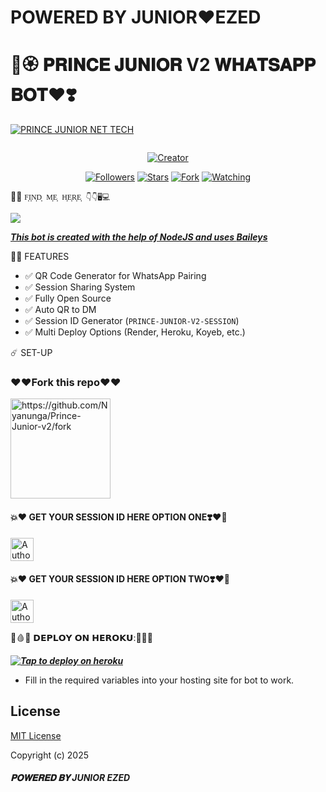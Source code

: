 <h1>POWERED BY JUNIOR♥️EZED</h1>



<h1>🌹🏵️ 𝐏𝐑𝐈𝐍𝐂𝐄 𝐉𝐔𝐍𝐈𝐎𝐑 V2 𝐖𝐇𝐀𝐓𝐒𝐀𝐏𝐏 𝐁𝐎𝐓♥️❣️</h1>

<p align="center">



[![PRINCE JUNIOR NET TECH](https://files.catbox.moe/lp4rp2.jpg)](https://files.catbox.moe/lp4rp2.jpg)
</p>
<p align="center">
  <a href="#"><img src="https://readme-typing-svg.demolab.com?font=Black+Ops+One&size=100&pause=900&color=1BAFBAFF&center=true&width=1100&height=150&lines=PRINCE+JUNIOR+V2" alt="">
</p>
<p align="center">
<a href="#"><img title="Creator" src="https://img.shields.io/badge/Creator-Junior Ezed-blue.svg?style=for-the-badge&logo=github"></a>
</p>
<p align="center">
<a href="https://github.com/Nyanuga?tab=followers"><img title="Followers" src="https://img.shields.io/github/followers/Nyanuga?label=Followers&style=social"></a>
<a href="https://github.com/Nyanuga/Prince-junior-v2/stargazers/"><img title="Stars" src="https://img.shields.io/github/stars/Nyanuga/Prince-junior-v2?&style=social"></a>
<a href="https://github.com/Nyanuga/Prince-junior-v2/network/members"><img title="Fork" src="https://img.shields.io/github/forks/Nyanuga/Prince-junior-v2?style=social"></a>
<a href="https://github.com/Nyanuga/Prince-junior-v2/watchers"><img title="Watching" src="https://img.shields.io/github/watchers/Nyanuga/Prince-junior-v2?label=Watching&style=social"></a>
</p>
 

📱📞 ```F͎I͎N͎D͎ M͎E͎ H͎E͎R͎E͎ 👇👇🖥️💻```

<p align="center">

<a href="https://api.whatsapp.com/send?phone=254723245807&text=Hello+Junior"><img src="https://img.shields.io/badge/Contact J̥ͦUͦN̥ͦI̥ͦO̥ͦR̥ͦ E̥ͦZ̥ͦE̥ͦD̥ͦ-25D366?style=for-the-badge&logo=whatsapp&logoColor=white" />


***This bot is created with the help of NodeJS and uses [Baileys](https://github.com/whiskeysockets/Baileys)***

💓💓 FEATURES
- ✅ QR Code Generator for WhatsApp Pairing  
- ✅ Session Sharing System  
- ✅ Fully Open Source  
- ✅ Auto QR to DM  
- ✅ Session ID Generator (`PRINCE-JUNIOR-V2-SESSION`)  
- ✅ Multi Deploy Options (Render, Heroku, Koyeb, etc.)

☄️ SET-UP

 <h3>♥️♥️Fork this repo♥️♥️</h3>
<p align="centre">
<a href="https://github.com/Nyanuga/Prince-junior-v2/fork"><img src="https://img.shields.io/badge/FORK%20REPO-Click%20Here-007ACC?style=for-the-badge&logo=github" alt="https://github.com/Nyanunga/Prince-Junior-v2/fork" width="160"></a>
<p/>
<h4>💥♥️ GET YOUR SESSION ID HERE OPTION ONE❣️❤️‍🔥</h4>
<p align="centre">
<a href="https://session-id-generator-by-prince-junior-1.onrender.com/"><img height= "37" title="Author" src="https://img.shields.io/badge/PRINCE%20JUNIOR%20V2%20-%20SESSION-25D366?style=for-the-badge&logo=whatsapp&logoColor=white"></a>
<p/>

<h4>💥♥️ GET YOUR SESSION ID HERE OPTION TWO❣️❤️‍🔥</h4>
<p align="centre">
<a href="https://session-id-generator-by-prince-junior.onrender.com/"><img height= "37" title="Author" src="https://img.shields.io/badge/PRINCE%20JUNIOR%20V2%20-%20SESSION-25D366?style=for-the-badge&logo=whatsapp&logoColor=white"></a>
<p/>            

🦴🩸💋  𝗗𝗘𝗣𝗟𝗢𝗬 𝗢𝗡 𝗛𝗘𝗥𝗢𝗞𝗨:💌💟💚


 ***[![Tap to deploy on heroku](https://www.herokucdn.com/deploy/button.svg)](https://dashboard.heroku.com/new?button-url=https://github.com/Nyanuga/Prince-Junior-v2&template=https://github.com/Nyanuga/Prince-Junior-v2.git)***
 

    

- Fill in the required variables into your hosting site for bot to work.
 </h2>
     

    
 





## License

[MIT License](https://github.com/Nyanuga/PRINCE-JUNIOR-V2/blob/main/LICENSE)

Copyright (c) 2025 <h5>𝐏𝐎𝐖𝐄𝐑𝐄𝐃 𝐁𝐘 JUNIOR EZED</h5>

























